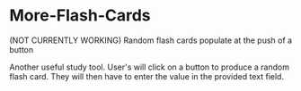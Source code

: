# More-Flash-Cards

(NOT CURRENTLY WORKING)
Random flash cards populate at the push of a button

Another useful study tool. User's will click on a button to produce a random flash card. They will then have to enter the value in the provided text field.

